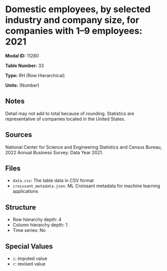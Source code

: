 # Domestic employees, by selected industry and company size, for companies with 1&#8211;9 employees: 2021

**Modal ID:** 11280

**Table Number:** 33

**Type:** RH (Row Hierarchical)

**Units:** (Number)

## Notes

Detail may not add to total because of rounding. Statistics are representative of companies located in the United States.

## Sources

National Center for Science and Engineering Statistics and Census Bureau, 2022 Annual Business Survey: Data Year 2021.

## Files

- `data.csv`: The table data in CSV format
- `croissant_metadata.json`: ML Croissant metadata for machine learning applications

## Structure

- Row hierarchy depth: 4
- Column hierarchy depth: 1
- Time series: No

## Special Values

- `i`: imputed value
- `r`: revised value
